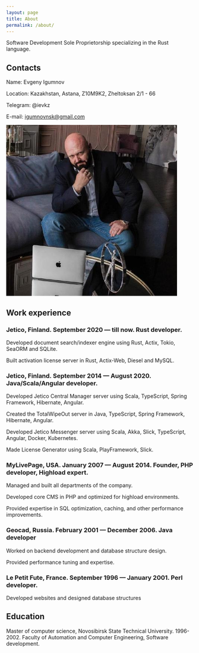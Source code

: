```yaml
---
layout: page
title: About
permalink: /about/
---
```

Software Development Sole Proprietorship specializing in the Rust language.

## Contacts
Name: Evgeny Igumnov

Location: Kazakhstan, Astana, Z10M9K2, Zheltoksan 2/1 - 66

Telegram: @ievkz  

E-mail: igumnovnsk@gmail.com

![Evgeny Igumnov](/igumnov.jpg)

## Work experience

### Jetico, Finland. September 2020 — till now. Rust developer.

Developed document search/indexer engine using Rust, Actix, Tokio, SeaORM and SQLite.

Built activation license server in Rust, Actix-Web, Diesel and MySQL.

### Jetico, Finland. September 2014 — August 2020. Java/Scala/Angular developer.

Developed Jetico Central Manager server using Scala, TypeScript, Spring Framework, Hibernate, Angular.

Created the TotalWipeOut server in Java, TypeScript, Spring Framework, Hibernate, Angular.

Developed Jetico Messenger server using Scala, Akka, Slick, TypeScript, Angular, Docker, Kubernetes.

Made License Generator using Scala, PlayFramework, Slick.

### MyLivePage, USA. January 2007 — August 2014. Founder, PHP developer, Highload expert.

Managed and built all departments of the company.

Developed core CMS in PHP and optimized for highload environments.

Provided expertise in SQL optimization, caching, and other performance improvements.

### Geocad, Russia. February 2001 — December 2006. Java developer

Worked on backend development and database structure design.

Provided performance tuning and expertise.

### Le Petit Fute, France. September 1996 — January 2001. Perl developer.

Developed websites and designed database structures

## Education

Master of computer science, Novosibirsk State Technical University. 1996-2002. Faculty of Automation and Computer Engineering, Software development.


